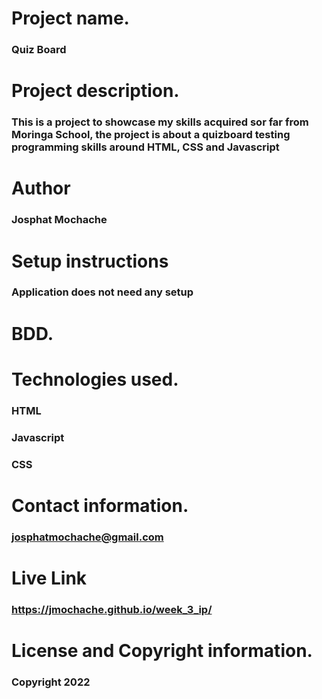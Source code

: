 # Project name.
### Quiz Board
# Project description.
### This is a project to showcase my skills acquired sor far from Moringa School, the project is about a quizboard testing programming skills around HTML, CSS and Javascript
# Author
### Josphat Mochache
# Setup instructions
### Application does not need any setup
# BDD.
# Technologies used.
### HTML
### Javascript
### CSS
# Contact information.
### josphatmochache@gmail.com
# Live Link
### https://jmochache.github.io/week_3_ip/
# License and Copyright information.
### Copyright 2022